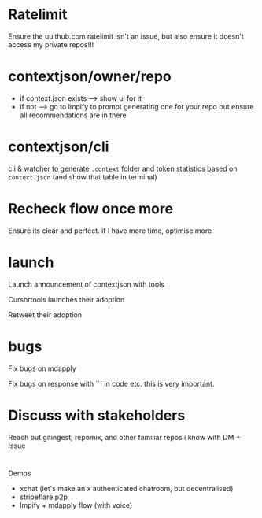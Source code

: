 # Ratelimit

Ensure the uuithub.com ratelimit isn't an issue, but also ensure it doesn't access my private repos!!!

# contextjson/owner/repo

- if context.json exists --> show ui for it
- if not --> go to lmpify to prompt generating one for your repo but ensure all recommendations are in there

# contextjson/cli

cli & watcher to generate `.context` folder and token statistics based on `context.json` (and show that table in terminal)

# Recheck flow once more

Ensure its clear and perfect. if I have more time, optimise more

# launch

Launch announcement of contextjson with tools

Cursortools launches their adoption

Retweet their adoption

# bugs

Fix bugs on mdapply

Fix bugs on response with ``` in code etc. this is very important.

# Discuss with stakeholders

Reach out gitingest, repomix, and other familiar repos i know with DM + Issue

#

Demos

- xchat (let's make an x authenticated chatroom, but decentralised)
- stripeflare p2p
- lmpify + mdapply flow (with voice)
